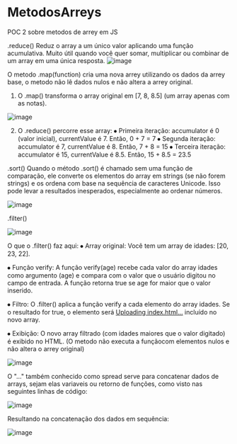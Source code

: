 # MetodosArreys
POC 2 sobre metodos de arrey em JS


.reduce()
Reduz o array a um único valor aplicando uma função acumulativa. Muito útil quando você quer somar, multiplicar ou combinar de um array em uma única resposta.
 ![image](https://github.com/user-attachments/assets/33ceedec-f2fc-463b-8c54-9836c81387f9)

O metodo .map(function) cria uma nova arrey utilizando os dados da arrey base, o metodo não lê dados nulos e não altera a arrey original.
1.  O .map() transforma o array original em [7, 8, 8.5] (um array apenas com as notas).

![image](https://github.com/user-attachments/assets/3b407a04-741c-45c8-bb61-ffdf7b9f4696)

 2. O .reduce() percorre esse array:
⦁	Primeira iteração: accumulator é 0 (valor inicial), currentValue é 7. Então, 0 + 7 = 7
⦁	Segunda iteração: accumulator é 7, currentValue é 8. Então, 7 + 8 = 15
⦁	Terceira iteração: accumulator é 15, currentValue é 8.5. Então, 15 + 8.5 = 23.5

.sort()
Quando o método .sort() é chamado sem uma função de comparação, ele converte os elementos do array em strings (se não forem strings) e os ordena com base na sequência de caracteres Unicode.  Isso pode levar a resultados inesperados, especialmente ao ordenar números.

 ![image](https://github.com/user-attachments/assets/0a869b74-12b8-439f-8d1f-8a6134a940ff)

.filter()

 ![image](https://github.com/user-attachments/assets/c18d6622-d1d8-4d4b-b630-0bed383aa658)

O que o .filter() faz aqui:
⦁	Array original: Você tem um array de idades: [20, 23, 22].

⦁	Função verify: A função verify(age) recebe cada valor do array idades como argumento (age) e compara com o valor que o usuário digitou no campo de entrada. A função retorna true se age for maior que o valor inserido.

⦁	Filtro: O .filter() aplica a função verify a cada elemento do array idades. Se o resultado for true, o elemento será [Uploading index.html…]()
incluído no novo array.

⦁	Exibição: O novo array filtrado (com idades maiores que o valor digitado) é exibido no HTML. (O metodo não executa a funçãocom elementos nulos e não altera o arrey original)

 
![image](https://github.com/user-attachments/assets/435c23f4-f43f-4472-a616-dcb8f104afd7)

O "..." também conhecido como spread serve para concatenar dados de arrays, sejam elas variaveis ou retorno de funções, como visto nas seguintes linhas de código:

![image](https://github.com/user-attachments/assets/0227041a-0de5-40b3-b275-04a102af4778)

Resultando na concatenação dos dados em sequência:

![image](https://github.com/user-attachments/assets/87c53b7d-f698-4ac9-b575-de0ad81f6c63)


